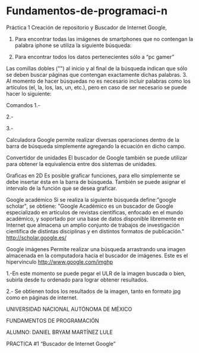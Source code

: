 # Fundamentos-de-programaci-n
Práctica 1
Creación de repositorio y Buscador de Internet Google, 
1.	Para encontrar todas las imágenes de smartphones que no contengan la palabra iphone se utiliza la siguiente búsqueda:

 
2.	Para encontrar todos los datos pertenecientes sólo a “pc gamer”
 

Las comillas dobles ("") al inicio y al final de la búsqueda indican que sólo se deben buscar páginas que contengan exactamente dichas palabras.
3.	Al momento de hacer búsquedas no es necesario incluir palabras como los artículos (el, la, los, las, un, etc.), pero en caso de ser necesario se puede hacer lo siguiente:


 
Comandos
1.-









2.-






3.-















Calculadora
Google permite realizar diversas operaciones dentro de la barra de búsqueda simplemente agregando la ecuación en dicho campo.










Convertidor de unidades
El buscador de Google también se puede utilizar para obtener la equivalencia entre dos sistemas de unidades.










Graficas en 2D
Es posible graficar funciones, para ello simplemente se debe insertar ésta en la barra de búsqueda. También se puede asignar el intervalo de la función que se desea graficar.





















Google académico
Si se realiza la siguiente búsqueda define:"google scholar", se obtiene: "Google Académico es un buscador de Google especializado en artículos de revistas científicas, enfocado en el mundo académico, y soportado por una base de datos disponible libremente en Internet que almacena un amplio conjunto de trabajos de investigación científica de distintas disciplinas y en distintos formatos de publicación." http://scholar.google.es/



















Google imágenes
Permite realizar una búsqueda arrastrando una imagen almacenada en la computadora hacia el buscador de imágenes.
Este es el hipervínculo http://www.google.com/imghp


1.-En este momento se puede pegar el ULR de la imagen buscada o bien, subirla desde tu ordenado para lograr obtener resultados.

2.- Se obtienen todos los resultados de la imagen,
 tanto en formato jpg como en páginas de internet.


















UNIVERSIDAD NACIONAL AUTÓNOMA DE MÉXICO


FUNDAMENTOS DE PROGRAMACIÓN


ALUMNO: DANIEL BRYAM MARTÍNEZ LULE


PRACTICA #1 “Buscador de Internet Google”


